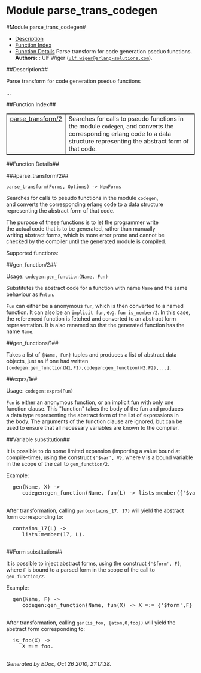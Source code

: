 Module parse_trans_codegen
==========================


#Module parse_trans_codegen#
* [Description](#description)
* [Function Index](#index)
* [Function Details](#functions)
Parse transform for code generation pseduo functions.
__Authors:__ : Ulf Wiger ([`ulf.wiger@erlang-solutions.com`](mailto:ulf.wiger@erlang-solutions.com)).

##<a name="description">Description</a>##

Parse transform for code generation pseduo functions
  
   
...
  

##<a name="index">Function Index</a>##

<table width="100%" border="1" cellspacing="0" cellpadding="2" summary="function index"><tr><td valign="top"><a href="#parse_transform-2">parse_transform/2</a></td><td>
  Searches for calls to pseudo functions in the module <code>codegen</code>,  
and converts the corresponding erlang code to a data structure  
representing the abstract form of that code.</td></tr></table>

<a name="functions"></a>


##Function Details##

<a name="parse_transform-2"></a>


###parse_transform/2##


`parse_transform(Forms, Options) -> NewForms`



  Searches for calls to pseudo functions in the module `codegen`,  
and converts the corresponding erlang code to a data structure  
representing the abstract form of that code.
 
  
The purpose of these functions is to let the programmer write  
the actual code that is to be generated, rather than manually  
writing abstract forms, which is more error prone and cannot be  
checked by the compiler until the generated module is compiled.
 
  
Supported functions:
 
  

##gen_function/2##

 
  
Usage: `codegen:gen_function(Name, Fun)`
 
  
Substitutes the abstract code for a function with name `Name`
  and the same behaviour as `Fntun`.
 
  
`Fun` can either be a anonymous `fun`, which is then converted to
  a named function. It can also be an `implicit fun`, e.g.
  `fun is_member/2`. In this case, the referenced function is fetched
  and converted to an abstract form representation. It is also renamed
  so that the generated function has the name `Name`.
 
  

##gen_functions/1##

 
  
Takes a list of `{Name, Fun}` tuples and produces a list of abstract
  data objects, just as if one had written
  `[codegen:gen_function(N1,F1),codegen:gen_function(N2,F2),...]`.
 
  

##exprs/1##

 
  
Usage: `codegen:exprs(Fun)`
 
  
`Fun` is either an anonymous function, or an implicit fun with only one  
function clause. This "function" takes the body of the fun and produces  
a data type representing the abstract form of the list of expressions in  
the body. The arguments of the function clause are ignored, but can be  
used to ensure that all necessary variables are known to the compiler.
 
  

##Variable substitution##

 
  
It is possible to do some limited expansion (importing a value
  bound at compile-time), using the construct `{'$var', V}`, where
  `V` is a bound variable in the scope of the call to `gen_function/2`.
 
  Example:
  
<pre>
  gen(Name, X) ->
     codegen:gen_function(Name, fun(L) -> lists:member({'$var',X}, L) end).
  </pre>

 
  After transformation, calling `gen(contains_17, 17)` will yield the
  abstract form corresponding to:
  
<pre>
  contains_17(L) ->
     lists:member(17, L).
  </pre>

 
  

##Form substitution##

 
  
It is possible to inject abstract forms, using the construct
  `{'$form', F}`, where `F` is bound to a parsed form in
  the scope of the call to `gen_function/2`.
 
  Example:
  
<pre>
  gen(Name, F) ->
     codegen:gen_function(Name, fun(X) -> X =:= {'$form',F} end).
  </pre>

 
  After transformation, calling `gen(is_foo, {atom,0,foo})` will yield the
  abstract form corresponding to:
  
<pre>
  is_foo(X) ->
     X =:= foo.
  </pre>

_Generated by EDoc, Oct 26 2010, 21:17:38._